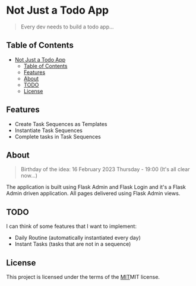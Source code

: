 # Not Just a Todo App

> Every dev needs to build a todo app...

## Table of Contents

- [Not Just a Todo App](#not-just-a-todo-app)
  - [Table of Contents](#table-of-contents)
  - [Features](#features)
  - [About](#about)
  - [TODO](#todo)
  - [License](#license)

## Features

- Create Task Sequences as Templates
- Instantiate Task Sequences
- Complete tasks in Task Sequences

## About

> Birthday of the idea: 16 February 2023 Thursday - 19:00 (It's all clear now...)

The application is built using Flask Admin and Flask Login and it's a Flask Admin driven application. All pages delivered using Flask Admin views.

## TODO

I can think of some features that I want to implement:

- Daily Routine (automatically instantiated every day)
- Instant Tasks (tasks that are not in a sequence)

## License

This project is licensed under the terms of the [MIT](https://spdx.org/licenses/MIT.html)MIT license.
